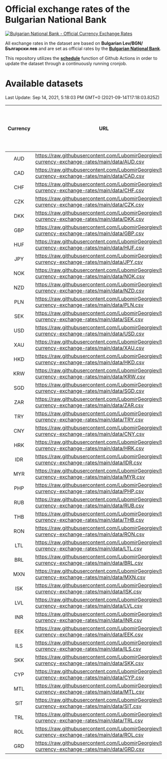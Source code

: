 # Official exchange rates of the Bulgarian National Bank

[![Bulgarian National Bank - Official Currency Exchange Rates](https://github.com/LubomirGeorgiev/bnb-currency-exchange-rates/actions/workflows/update-rates.yml/badge.svg?branch=main)](https://github.com/LubomirGeorgiev/bnb-currency-exchange-rates/actions/workflows/update-rates.yml)

All exchange rates in the dataset are based on **Bulgarian Lev/BGN/Български лев** and are set as official rates by the [**Bulgarian National Bank**](https://www.bnb.bg/Statistics/StExternalSector/StExchangeRates/StERForeignCurrencies/index.htm?toLang=_EN).

This repository utilizes the [**schedule**](https://docs.github.com/en/actions/reference/events-that-trigger-workflows) function of Github Actions in order to update the dataset through a continuously running cronjob.

# Available datasets

<!-- START LINKS (DO NOT EVER FU*ING DELETE THIS COMMENT FOR THE LOVE OF YOUR LIFE!!! IF YOU ARE CURIOS HOW IT WORKS, YOU CAN HAVE A LOOK AT ./src/updateReadme.ts) -->

Last Update: Sep 14, 2021, 5:18:03 PM GMT+0 (2021-09-14T17:18:03.825Z)

| Currency | URL                                                                                             | Number of records | Number of missing days that were filled in |
| :------: | ----------------------------------------------------------------------------------------------- | :---------------: | :----------------------------------------: |
|   AUD    | https://raw.githubusercontent.com/LubomirGeorgiev/bnb-currency-exchange-rates/main/data/AUD.csv |       7892        |                    2435                    |
|   CAD    | https://raw.githubusercontent.com/LubomirGeorgiev/bnb-currency-exchange-rates/main/data/CAD.csv |       7892        |                    2435                    |
|   CHF    | https://raw.githubusercontent.com/LubomirGeorgiev/bnb-currency-exchange-rates/main/data/CHF.csv |       7892        |                    2435                    |
|   CZK    | https://raw.githubusercontent.com/LubomirGeorgiev/bnb-currency-exchange-rates/main/data/CZK.csv |       7892        |                    2435                    |
|   DKK    | https://raw.githubusercontent.com/LubomirGeorgiev/bnb-currency-exchange-rates/main/data/DKK.csv |       7892        |                    2435                    |
|   GBP    | https://raw.githubusercontent.com/LubomirGeorgiev/bnb-currency-exchange-rates/main/data/GBP.csv |       7892        |                    2435                    |
|   HUF    | https://raw.githubusercontent.com/LubomirGeorgiev/bnb-currency-exchange-rates/main/data/HUF.csv |       7892        |                    2435                    |
|   JPY    | https://raw.githubusercontent.com/LubomirGeorgiev/bnb-currency-exchange-rates/main/data/JPY.csv |       7892        |                    2435                    |
|   NOK    | https://raw.githubusercontent.com/LubomirGeorgiev/bnb-currency-exchange-rates/main/data/NOK.csv |       7892        |                    2435                    |
|   NZD    | https://raw.githubusercontent.com/LubomirGeorgiev/bnb-currency-exchange-rates/main/data/NZD.csv |       7892        |                    2435                    |
|   PLN    | https://raw.githubusercontent.com/LubomirGeorgiev/bnb-currency-exchange-rates/main/data/PLN.csv |       7892        |                    2435                    |
|   SEK    | https://raw.githubusercontent.com/LubomirGeorgiev/bnb-currency-exchange-rates/main/data/SEK.csv |       7892        |                    2435                    |
|   USD    | https://raw.githubusercontent.com/LubomirGeorgiev/bnb-currency-exchange-rates/main/data/USD.csv |       7892        |                    2435                    |
|   XAU    | https://raw.githubusercontent.com/LubomirGeorgiev/bnb-currency-exchange-rates/main/data/XAU.csv |       7892        |                    2437                    |
|   HKD    | https://raw.githubusercontent.com/LubomirGeorgiev/bnb-currency-exchange-rates/main/data/HKD.csv |       7594        |                    2348                    |
|   KRW    | https://raw.githubusercontent.com/LubomirGeorgiev/bnb-currency-exchange-rates/main/data/KRW.csv |       7594        |                    2348                    |
|   SGD    | https://raw.githubusercontent.com/LubomirGeorgiev/bnb-currency-exchange-rates/main/data/SGD.csv |       7594        |                    2348                    |
|   ZAR    | https://raw.githubusercontent.com/LubomirGeorgiev/bnb-currency-exchange-rates/main/data/ZAR.csv |       7594        |                    2348                    |
|   TRY    | https://raw.githubusercontent.com/LubomirGeorgiev/bnb-currency-exchange-rates/main/data/TRY.csv |       6077        |                    1879                    |
|   CNY    | https://raw.githubusercontent.com/LubomirGeorgiev/bnb-currency-exchange-rates/main/data/CNY.csv |       5959        |                    1845                    |
|   HRK    | https://raw.githubusercontent.com/LubomirGeorgiev/bnb-currency-exchange-rates/main/data/HRK.csv |       5959        |                    1845                    |
|   IDR    | https://raw.githubusercontent.com/LubomirGeorgiev/bnb-currency-exchange-rates/main/data/IDR.csv |       5959        |                    1845                    |
|   MYR    | https://raw.githubusercontent.com/LubomirGeorgiev/bnb-currency-exchange-rates/main/data/MYR.csv |       5959        |                    1845                    |
|   PHP    | https://raw.githubusercontent.com/LubomirGeorgiev/bnb-currency-exchange-rates/main/data/PHP.csv |       5959        |                    1845                    |
|   RUB    | https://raw.githubusercontent.com/LubomirGeorgiev/bnb-currency-exchange-rates/main/data/RUB.csv |       5959        |                    1845                    |
|   THB    | https://raw.githubusercontent.com/LubomirGeorgiev/bnb-currency-exchange-rates/main/data/THB.csv |       5959        |                    1845                    |
|   RON    | https://raw.githubusercontent.com/LubomirGeorgiev/bnb-currency-exchange-rates/main/data/RON.csv |       5900        |                    1827                    |
|   LTL    | https://raw.githubusercontent.com/LubomirGeorgiev/bnb-currency-exchange-rates/main/data/LTL.csv |       5152        |                    1581                    |
|   BRL    | https://raw.githubusercontent.com/LubomirGeorgiev/bnb-currency-exchange-rates/main/data/BRL.csv |       4987        |                    1546                    |
|   MXN    | https://raw.githubusercontent.com/LubomirGeorgiev/bnb-currency-exchange-rates/main/data/MXN.csv |       4987        |                    1546                    |
|   ISK    | https://raw.githubusercontent.com/LubomirGeorgiev/bnb-currency-exchange-rates/main/data/ISK.csv |       4892        |                    1513                    |
|   LVL    | https://raw.githubusercontent.com/LubomirGeorgiev/bnb-currency-exchange-rates/main/data/LVL.csv |       4789        |                    1469                    |
|   INR    | https://raw.githubusercontent.com/LubomirGeorgiev/bnb-currency-exchange-rates/main/data/INR.csv |       4618        |                    1430                    |
|   EEK    | https://raw.githubusercontent.com/LubomirGeorgiev/bnb-currency-exchange-rates/main/data/EEK.csv |       3995        |                    1221                    |
|   ILS    | https://raw.githubusercontent.com/LubomirGeorgiev/bnb-currency-exchange-rates/main/data/ILS.csv |       3894        |                    1211                    |
|   SKK    | https://raw.githubusercontent.com/LubomirGeorgiev/bnb-currency-exchange-rates/main/data/SKK.csv |       2971        |                    913                     |
|   CYP    | https://raw.githubusercontent.com/LubomirGeorgiev/bnb-currency-exchange-rates/main/data/CYP.csv |       2901        |                    885                     |
|   MTL    | https://raw.githubusercontent.com/LubomirGeorgiev/bnb-currency-exchange-rates/main/data/MTL.csv |       2603        |                    798                     |
|   SIT    | https://raw.githubusercontent.com/LubomirGeorgiev/bnb-currency-exchange-rates/main/data/SIT.csv |       2539        |                    775                     |
|   TRL    | https://raw.githubusercontent.com/LubomirGeorgiev/bnb-currency-exchange-rates/main/data/TRL.csv |       1813        |                    554                     |
|   ROL    | https://raw.githubusercontent.com/LubomirGeorgiev/bnb-currency-exchange-rates/main/data/ROL.csv |       1694        |                    521                     |
|   GRD    | https://raw.githubusercontent.com/LubomirGeorgiev/bnb-currency-exchange-rates/main/data/GRD.csv |        357        |                    105                     |

<!-- END LINKS (DO NOT EVER FU*ING DELETE THIS COMMENT FOR THE LOVE OF YOUR LIFE!!! IF YOU ARE CURIOS HOW IT WORKS, YOU CAN HAVE A LOOK AT ./src/updateReadme.ts) -->
